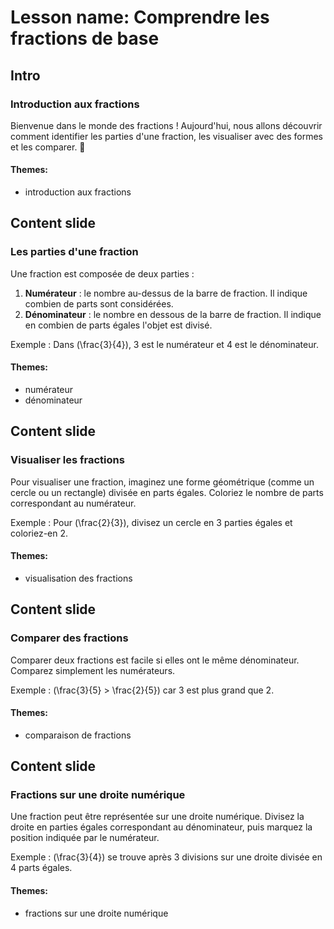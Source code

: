 # Lesson name: Comprendre les fractions de base

## Intro

### Introduction aux fractions

Bienvenue dans le monde des fractions ! Aujourd'hui, nous allons découvrir comment identifier les parties d'une fraction, les visualiser avec des formes et les comparer. 🌟

#### **Themes:**
- introduction aux fractions

## Content slide

### Les parties d'une fraction

Une fraction est composée de deux parties :

1. **Numérateur** : le nombre au-dessus de la barre de fraction. Il indique combien de parts sont considérées.
2. **Dénominateur** : le nombre en dessous de la barre de fraction. Il indique en combien de parts égales l'objet est divisé.

Exemple : Dans \(\frac{3}{4}\), 3 est le numérateur et 4 est le dénominateur.

#### **Themes:**
- numérateur
- dénominateur

## Content slide

### Visualiser les fractions

Pour visualiser une fraction, imaginez une forme géométrique (comme un cercle ou un rectangle) divisée en parts égales. Coloriez le nombre de parts correspondant au numérateur.

Exemple : Pour \(\frac{2}{3}\), divisez un cercle en 3 parties égales et coloriez-en 2.

#### **Themes:**
- visualisation des fractions

## Content slide

### Comparer des fractions

Comparer deux fractions est facile si elles ont le même dénominateur. Comparez simplement les numérateurs.

Exemple : \(\frac{3}{5} > \frac{2}{5}\) car 3 est plus grand que 2.

#### **Themes:**
- comparaison de fractions

## Content slide

### Fractions sur une droite numérique

Une fraction peut être représentée sur une droite numérique. Divisez la droite en parties égales correspondant au dénominateur, puis marquez la position indiquée par le numérateur.

Exemple : \(\frac{3}{4}\) se trouve après 3 divisions sur une droite divisée en 4 parts égales.

#### **Themes:**
- fractions sur une droite numérique
